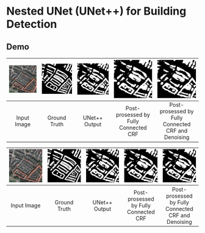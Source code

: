 # Nested UNet (UNet++) for Building Detection

## Demo

| <img src="img/val_img.png" alt="val_img" width="400px"> | <img src="img/val_label.png" alt="val_label" width="400px"> | <img src="img/output.png" alt="output" width="400px"> | <img src="img/CRF.png" alt="CRF" width="400px"> | <img src="img/denoised.png" alt="denoised" width="400px"> |
|:-------------------------------:|:-----------------------------:|:-----------------------------:|:-----------------------------:|:-----------------------------:|
| Input Image | Ground Truth | UNet++ Output | Post-prosessed by Fully Connected CRF |  Post-prosessed by Fully Connected CRF and Denoising |

<table>
    <thead>
        <tr>
            <th align="center" style="width:20%"><a target="_blank" rel="noopener noreferrer" href="/hashi0203/Nested-UNet-Building-Detection/blob/main/img/val_img.png"><img src="img/val_img.png" alt="val_img" width="100%"></a></th>
            <th align="center" style="width:20%"><a target="_blank" rel="noopener noreferrer" href="/hashi0203/Nested-UNet-Building-Detection/blob/main/img/val_label.png"><img src="img/val_label.png" alt="val_label" width="100%"></a></th>
            <th align="center" style="width:20%"><a target="_blank" rel="noopener noreferrer" href="/hashi0203/Nested-UNet-Building-Detection/blob/main/img/output.png"><img src="img/output.png" alt="output" width="100%"></a></th>
            <th align="center" style="width:20%"><a target="_blank" rel="noopener noreferrer" href="/hashi0203/Nested-UNet-Building-Detection/blob/main/img/CRF.png"><img src="img/CRF.png" alt="CRF" width="100%"></a></th>
            <th align="center"><a target="_blank" rel="noopener noreferrer" href="/hashi0203/Nested-UNet-Building-Detection/blob/main/img/denoised.png"><img src="img/denoised.png" alt="denoised" width="100%"></a></th>
        </tr>
    </thead>
    <tbody>
        <tr>
            <td align="center">Input Image</td>
            <td align="center">Ground Truth</td>
            <td align="center">UNet++ Output</td>
            <td align="center">Post-prosessed by Fully Connected CRF</td>
            <td align="center">Post-prosessed by Fully Connected CRF and Denoising</td>
        </tr>
    </tbody>
</table>